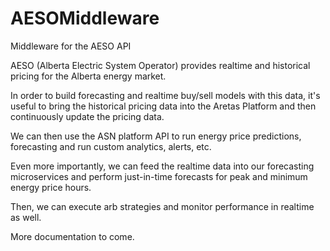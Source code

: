 # AESOMiddleware
Middleware for the AESO API

AESO (Alberta Electric System Operator) provides realtime and historical pricing for the Alberta energy market. 

In order to build forecasting and realtime buy/sell models with this data, it's useful to bring the historical pricing data
into the Aretas Platform and then continuously update the pricing data. 

We can then use the ASN platform API to run energy price predictions, forecasting and run custom analytics, alerts, etc. 

Even more importantly, we can feed the realtime data into our forecasting microservices and perform just-in-time forecasts for peak and minimum energy price hours. 

Then, we can execute arb strategies and monitor performance in realtime as well.

More documentation to come.
